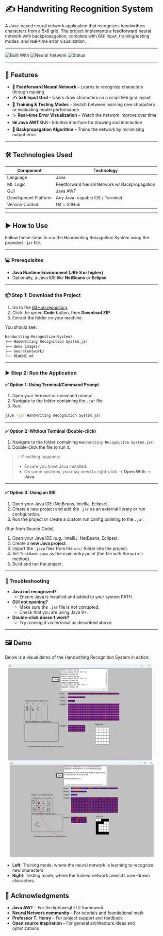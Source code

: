 # ✍️ Handwriting Recognition System

A Java-based neural network application that recognizes handwritten characters from a 5x6 grid. The project implements a feedforward neural network with backpropagation, complete with GUI input, training/testing modes, and real-time error visualization.

---

![Built With](https://img.shields.io/badge/Built%20With-Java-blue)
![Neural Network](https://img.shields.io/badge/AI-Feedforward%20Neural%20Net-orange)
![Status](https://img.shields.io/badge/Status-Always_Improving-yellow)

---

## 🚀 Features

- 🧠 **Feedforward Neural Network** – Learns to recognize characters through training
- ✍️ **5x6 Input Grid** – Users draw characters on a simplified grid layout
- 🔁 **Training & Testing Modes** – Switch between learning new characters or evaluating model performance
- 📉 **Real-time Error Visualization** – Watch the network improve over time
- 🖼️ **Java AWT GUI** – Intuitive interface for drawing and interaction
- 🔧 **Backpropagation Algorithm** – Trains the network by minimizing output error

---

## 🛠️ Technologies Used

| Component            | Technology       |
|----------------------|------------------|
| Language             | Java             |
| ML Logic             | Feedforward Neural Network w/ Backpropagation |
| GUI                  | Java AWT         |
| Development Platform | Any Java-capable IDE / Terminal |
| Version Control      | Git + GitHub     |

---

## ▶️ How to Use

Follow these steps to run the Handwriting Recognition System using the provided `.jar` file.

---

### 💻 Prerequisites

- **Java Runtime Environment (JRE 8 or higher)**
- Optionally, a Java IDE like **NetBeans** or **Eclipse**

---

### 📦 Step 1: Download the Project

1. Go to the [GitHub repository](https://github.com/haimanm3/Handwriting-Recognition-System).
2. Click the green **Code** button, then **Download ZIP**.
3. Extract the folder on your machine.

You should see:

```
Handwriting-Recognition-System/
├── Handwriting Recognition System.jar
├── demo images/
├── neuralnetwork/
└── README.md
```

---

### ▶️ Step 2: Run the Application

#### ✅ Option 1: Using Terminal/Command Prompt

1. Open your terminal or command prompt.
2. Navigate to the folder containing the `.jar` file.
3. Run:

```bash
java -jar Handwriting Recognition System.jar
```

---

#### ✅ Option 2: Without Terminal (Double-click)

1. Navigate to the folder containing `Handwriting Recognition System.jar`.
2. Double-click the file to run it.

> 💡 If nothing happens:
> - Ensure you have Java installed.
> - On some systems, you may need to right-click → **Open With** → **Java**.

---

#### ✅ Option 3: Using an IDE

1. Open your Java IDE (NetBeans, IntelliJ, Eclipse).
2. Create a new project and add the `.jar` as an external library or run configuration.
3. Run the project or create a custom run config pointing to the `.jar`.

(Run from Source Code)

1. Open your Java IDE (e.g., IntelliJ, NetBeans, Eclipse).
2. Create a **new Java project**.
3. Import the `.java` files from the `src/` folder into the project.
4. Set `TestHand.java` as the main entry point (the file with the `main()` method).
5. Build and run the project.

---

### 🧯 Troubleshooting

- **Java not recognized?**
  - Ensure Java is installed and added to your system PATH.
- **GUI not opening?**
  - Make sure the `.jar` file is not corrupted.
  - Check that you are using Java 8+.
- **Double-click doesn't work?**
  - Try running it via terminal as described above.
 
---

## 🖼️ Demo

Below is a visual demo of the Handwriting Recognition System in action:

<p align="center">
  <img src="demo images/training.png" alt="Training Mode" width="475"/>
  &nbsp;&nbsp;
  <img src="demo images/testing.png" alt="Testing Mode" width="475"/>
</p>

- **Left:** Training mode, where the neural network is learning to recognize new characters.
- **Right:** Testing mode, where the trained network predicts user-drawn characters.

## 🙌 Acknowledgments

- **Java AWT** – For the lightweight UI framework
- **Neural Network community** – For tutorials and foundational math
- **Professor T. Henry** – For project support and feedback
- **Open source inspiration** – For general architecture ideas and optimizations
